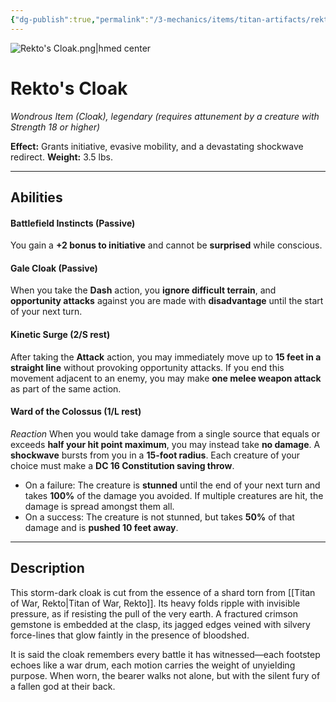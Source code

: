 ```yaml
---
{"dg-publish":true,"permalink":"/3-mechanics/items/titan-artifacts/rekto-s-cloak/","tags":["item"]}
---
```


![Rekto's Cloak.png|hmed center](/img/user/z_Assets/Rekto's%20Cloak.png)
# Rekto's Cloak
_Wondrous Item (Cloak), legendary (requires attunement by a creature with Strength 18 or higher)_

**Effect:** Grants initiative, evasive mobility, and a devastating shockwave redirect.
**Weight:** 3.5 lbs.

---

## Abilities

#### Battlefield Instincts (Passive)

You gain a **+2 bonus to initiative** and cannot be **surprised** while conscious.

#### Gale Cloak (Passive)

When you take the **Dash** action, you **ignore difficult terrain**, and **opportunity attacks** against you are made with **disadvantage** until the start of your next turn.

#### Kinetic Surge (2/S rest)

After taking the **Attack** action, you may immediately move up to **15 feet in a straight line** without provoking opportunity attacks. If you end this movement adjacent to an enemy, you may make **one melee weapon attack** as part of the same action.

#### Ward of the Colossus (1/L rest)

_Reaction_
When you would take damage from a single source that equals or exceeds **half your hit point maximum**, you may instead take **no damage**. A **shockwave** bursts from you in a **15-foot radius**. Each creature of your choice must make a **DC 16 Constitution saving throw**.

- On a failure: The creature is **stunned** until the end of your next turn and takes **100%** of the damage you avoided. If multiple creatures are hit, the damage is spread amongst them all.
- On a success: The creature is not stunned, but takes **50%** of that damage and is **pushed 10 feet away**.

---

## Description
This storm-dark cloak is cut from the essence of a shard torn from [[Titan of War, Rekto\|Titan of War, Rekto]]. Its heavy folds ripple with invisible pressure, as if resisting the pull of the very earth. A fractured crimson gemstone is embedded at the clasp, its jagged edges veined with silvery force-lines that glow faintly in the presence of bloodshed.

It is said the cloak remembers every battle it has witnessed—each footstep echoes like a war drum, each motion carries the weight of unyielding purpose. When worn, the bearer walks not alone, but with the silent fury of a fallen god at their back.